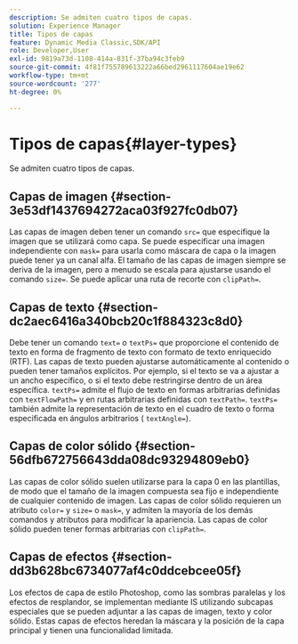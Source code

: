 ```yaml
---
description: Se admiten cuatro tipos de capas.
solution: Experience Manager
title: Tipos de capas
feature: Dynamic Media Classic,SDK/API
role: Developer,User
exl-id: 9819a73d-1108-414a-831f-37ba94c3feb9
source-git-commit: 4f81f755789613222a66bed2961117604ae19e62
workflow-type: tm+mt
source-wordcount: '277'
ht-degree: 0%

---
```


# Tipos de capas{#layer-types}

Se admiten cuatro tipos de capas.

## Capas de imagen {#section-3e53df1437694272aca03f927fc0db07}

Las capas de imagen deben tener un comando `src=` que especifique la imagen que se utilizará como capa. Se puede especificar una imagen independiente con `mask=` para usarla como máscara de capa o la imagen puede tener ya un canal alfa. El tamaño de las capas de imagen siempre se deriva de la imagen, pero a menudo se escala para ajustarse usando el comando `size=`. Se puede aplicar una ruta de recorte con `clipPath=`.

## Capas de texto {#section-dc2aec6416a340bcb20c1f884323c8d0}

Debe tener un comando `text=` o `textPs=` que proporcione el contenido de texto en forma de fragmento de texto con formato de texto enriquecido (RTF). Las capas de texto pueden ajustarse automáticamente al contenido o pueden tener tamaños explícitos. Por ejemplo, si el texto se va a ajustar a un ancho específico, o si el texto debe restringirse dentro de un área específica. `textPs=` admite el flujo de texto en formas arbitrarias definidas con `textFlowPath=` y en rutas arbitrarias definidas con `textPath=`. `textPs=` también admite la representación de texto en el cuadro de texto o forma especificada en ángulos arbitrarios ( `textAngle=`).

## Capas de color sólido {#section-56dfb672756643dda08dc93294809eb0}

Las capas de color sólido suelen utilizarse para la capa 0 en las plantillas, de modo que el tamaño de la imagen compuesta sea fijo e independiente de cualquier contenido de imagen. Las capas de color sólido requieren un atributo `color=` y `size=` o `mask=`, y admiten la mayoría de los demás comandos y atributos para modificar la apariencia. Las capas de color sólido pueden tener formas arbitrarias con `clipPath=`.

## Capas de efectos {#section-dd3b628bc6734077af4c0ddcebcee05f}

Los efectos de capa de estilo Photoshop, como las sombras paralelas y los efectos de resplandor, se implementan mediante IS utilizando subcapas especiales que se pueden adjuntar a las capas de imagen, texto y color sólido. Estas capas de efectos heredan la máscara y la posición de la capa principal y tienen una funcionalidad limitada.

